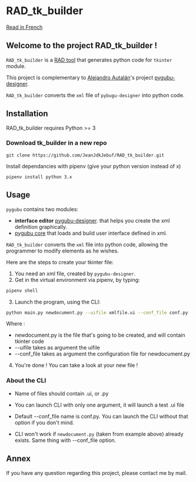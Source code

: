 # RAD_tk_builder

[Read in French](LEEME.md)

## Welcome to the project RAD_tk_builder !

`RAD_tk_builder` is a [RAD tool](https://en.wikipedia.org/wiki/Rapid_application_development) that generates python code for `tkinter` module.

This project is complementary to [Alejandro Autalán](https://github.com/alejandroautalan)'s project [pygubu-designer](https://github.com/alejandroautalan/pygubu-designer).

`RAD_tk_builder` converts the `xml` file of `pybugu-designer` into python code.

## Installation

RAD_tk_builder requires Python >= 3

### Download tk_builder in a new repo

```
git clone https://github.com/JeanJdkJebuf/RAD_tk_builder.git

```

Install dependancies with pipenv (give your python version instead of x)
```
pipenv install python 3.x
```


## Usage 

`pygubu` contains two modules:

- **interface editor** [pygubu-designer](https://github.com/alejandroautalan/pygubu-designer). that helps you create the xml definition graphically.
- [pygubu core](https://github.com/alejandroautalan/pygubu) that loads and build user interface defined in xml.

`RAD_tk_builder` converts the `xml` file into python code, allowing the programmer to modify elements as he wishes.

Here are the steps to create your tkinter file:
1. You need an xml file, created by `pygubu-designer`.
2. Get in the virtual environment via pipenv, by typing:
```bash
pipenv shell
```
3. Launch the program, using the CLI:
```bash
python main.py newdocument.py --uifile xmlfile.ui --conf_file conf.py
```
Where :
- newdocument.py is the file that's going to be created, and will contain tkinter code
- --uifile takes as argument the uifile
- --conf_file takes as argument the configuration file for newdocument.py

4. You're done ! You can take a look at your new file !

### About the CLI
- Name of files should contain .ui, or .py

- You can launch CLI with only one argument, it will launch a test .ui file

- Default --conf_file name is conf.py. You can launch the CLI without that option if you don't mind.

- CLI won't work if `newdocument.py` (taken from example above) already exists. Same thing with --conf_file option.

## Annex

If you have any question regarding this project, please contact me by mail.

